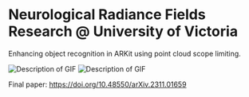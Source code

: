 # Neurological Radiance Fields Research @ University of Victoria

Enhancing object recognition in ARKit using point cloud scope limiting.

![Description of GIF](https://user-images.githubusercontent.com/3310961/194017985-ade69503-9d68-46a2-b518-2db1a012f090.gif)
![Description of GIF](https://user-images.githubusercontent.com/3310961/194020648-7e5f380c-15ca-461d-8c1c-20beb586defe.gif)

Final paper: https://doi.org/10.48550/arXiv.2311.01659
